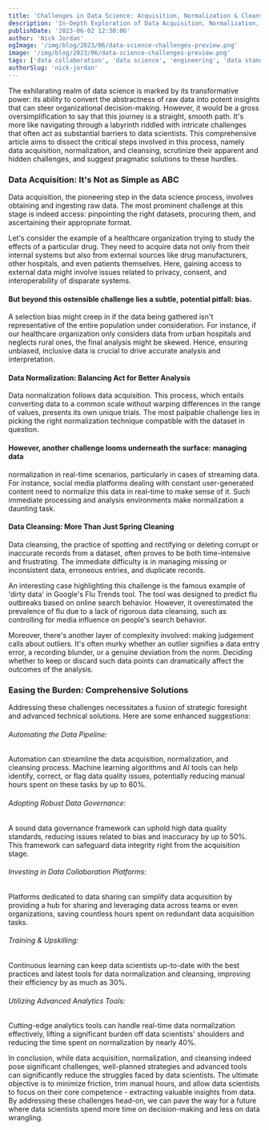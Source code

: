 ```yaml
---
title: 'Challenges in Data Science: Acquisition, Normalization & Cleansing'
description: 'In-Depth Exploration of Data Acquisition, Normalization, and Cleansing Challenges: A Data Scientist''s Detailed Perspective'
publishDate: '2023-06-02 12:30:06'
author: 'Nick Jordan'
ogImage: '/img/blog/2023/06/data-science-challenges-preview.png'
image: '/img/blog/2023/06/data-science-challenges-preview.png'
tags: ['data collaboration', 'data science', 'engineering', 'data standardization']
authorSlug: 'nick-jordan'
---
```

The exhilarating realm of data science is marked by its transformative power: its ability to convert the abstractness of raw data into potent insights that can steer organizational decision-making. However, it would be a gross oversimplification to say that this journey is a straight, smooth path. It's more like navigating through a labyrinth riddled with intricate challenges that often act as substantial barriers to data scientists. This comprehensive article aims to dissect the critical steps involved in this process, namely data acquisition, normalization, and cleansing, scrutinize their apparent and hidden challenges, and suggest pragmatic solutions to these hurdles.  
  

### Data Acquisition: It's Not as Simple as ABC

Data acquisition, the pioneering step in the data science process, involves obtaining and ingesting raw data. The most prominent challenge at this stage is indeed access: pinpointing the right datasets, procuring them, and ascertaining their appropriate format.   
  
Let's consider the example of a healthcare organization trying to study the effects of a particular drug. They need to acquire data not only from their internal systems but also from external sources like drug manufacturers, other hospitals, and even patients themselves. Here, gaining access to external data might involve issues related to privacy, consent, and interoperability of disparate systems.  
  

#### But beyond this ostensible challenge lies a subtle, potential pitfall: bias.

A selection bias might creep in if the data being gathered isn't representative of the entire population under consideration. For instance, if our healthcare organization only considers data from urban hospitals and neglects rural ones, the final analysis might be skewed. Hence, ensuring unbiased, inclusive data is crucial to drive accurate analysis and interpretation.  
  

#### Data Normalization: Balancing Act for Better Analysis

Data normalization follows data acquisition. This process, which entails converting data to a common scale without warping differences in the range of values, presents its own unique trials. The most palpable challenge lies in picking the right normalization technique compatible with the dataset in question.  
  

#### However, another challenge looms underneath the surface: managing data

normalization in real-time scenarios, particularly in cases of streaming data. For instance, social media platforms dealing with constant user-generated content need to normalize this data in real-time to make sense of it. Such immediate processing and analysis environments make normalization a daunting task.  
  

#### Data Cleansing: More Than Just Spring Cleaning

Data cleansing, the practice of spotting and rectifying or deleting corrupt or inaccurate records from a dataset, often proves to be both time-intensive and frustrating. The immediate difficulty is in managing missing or inconsistent data, erroneous entries, and duplicate records.  
  
An interesting case highlighting this challenge is the famous example of 'dirty data' in Google's Flu Trends tool. The tool was designed to predict flu outbreaks based on online search behavior. However, it overestimated the prevalence of flu due to a lack of rigorous data cleansing, such as controlling for media influence on people's search behavior.  
  
Moreover, there's another layer of complexity involved: making judgement calls about outliers. It's often murky whether an outlier signifies a data entry error, a recording blunder, or a genuine deviation from the norm. Deciding whether to keep or discard such data points can dramatically affect the outcomes of the analysis.  
  

### Easing the Burden: Comprehensive Solutions

Addressing these challenges necessitates a fusion of strategic foresight and advanced technical solutions. Here are some enhanced suggestions:  
  

###### Automating the Data Pipeline:

Automation can streamline the data acquisition, normalization, and cleansing process. Machine learning algorithms and AI tools can help identify, correct, or flag data quality issues, potentially reducing manual hours spent on these tasks by up to 60%.  
  

###### Adopting Robust Data Governance:

A sound data governance framework can uphold high data quality standards, reducing issues related to bias and inaccuracy by up to 50%. This framework can safeguard data integrity right from the acquisition stage.  
  

###### Investing in Data Collaboration Platforms:

Platforms dedicated to data sharing can simplify data acquisition by providing a hub for sharing and leveraging data across teams or even organizations, saving countless hours spent on redundant data acquisition tasks.  
  

###### Training & Upskilling:

Continuous learning can keep data scientists up-to-date with the best practices and latest tools for data normalization and cleansing, improving their efficiency by as much as 30%.  
  

###### Utilizing Advanced Analytics Tools:

Cutting-edge analytics tools can handle real-time data normalization effectively, lifting a significant burden off data scientists' shoulders and reducing the time spent on normalization by nearly 40%.  
  
In conclusion, while data acquisition, normalization, and cleansing indeed pose significant challenges, well-planned strategies and advanced tools can significantly reduce the struggles faced by data scientists. The ultimate objective is to minimize friction, trim manual hours, and allow data scientists to focus on their core competence - extracting valuable insights from data. By addressing these challenges head-on, we can pave the way for a future where data scientists spend more time on decision-making and less on data wrangling.
